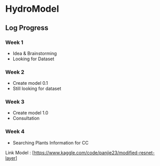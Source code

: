 # HydroModel

## Log Progress
### Week 1
- Idea & Brainstorming
- Looking for Dataset
### Week 2
- Create model 0.1
- Still looking for dataset
### Week 3
- Create model 1.0
- Consultation
### Week 4
- Searching Plants Information for CC

Link Model : [https://www.kaggle.com/code/panjie23/modified-resnet-layer]

